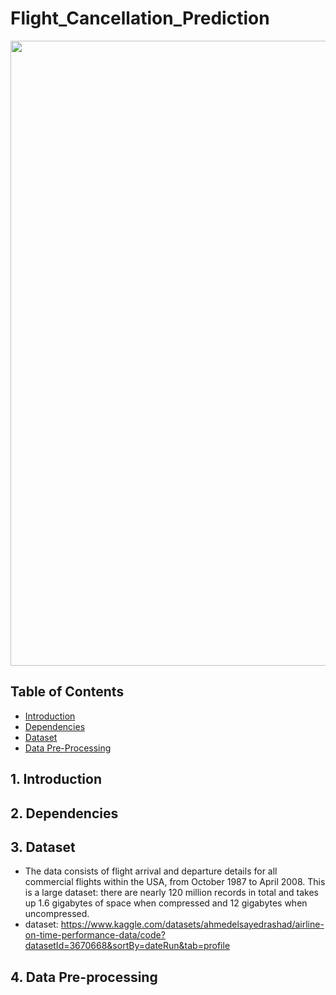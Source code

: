 # Flight_Cancellation_Prediction

<div align="center">
  <img src="https://paulstravelnotes.com/wp-content/uploads/2022/01/a.jpg" width="1000">
</div>

## Table of Contents
- [Introduction](#introduction)
- [Dependencies](#dependencies)
- [Dataset](#dataset)
- [Data Pre-Processing](#data-pre-processing)


## 1. Introduction



## 2. Dependencies




## 3. Dataset

- The data consists of flight arrival and departure details for all commercial flights within the USA, from October 1987 to April 2008. This is a large dataset: there are nearly 120 million records in total and takes up 1.6 gigabytes of space when compressed and 12 gigabytes when uncompressed.
- dataset: <https://www.kaggle.com/datasets/ahmedelsayedrashad/airline-on-time-performance-data/code?datasetId=3670668&sortBy=dateRun&tab=profile>

## 4. Data Pre-processing


